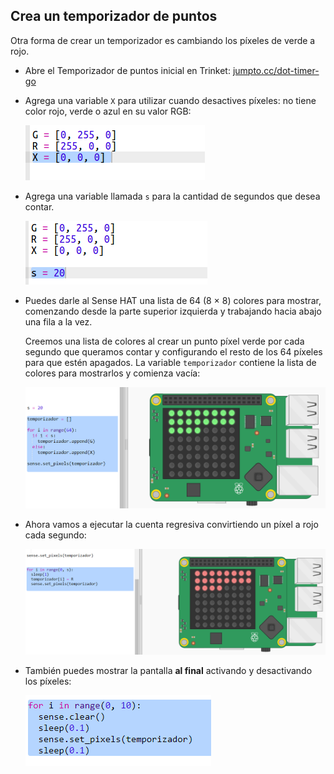 ## Crea un temporizador de puntos

Otra forma de crear un temporizador es cambiando los píxeles de verde a rojo.

+ Abre el Temporizador de puntos inicial en Trinket: <a href="http://jumpto.cc/dot-timer-go" target="_blank">jumpto.cc/dot-timer-go</a>

+ Agrega una variable `X` para utilizar cuando desactives píxeles: no tiene color rojo, verde o azul en su valor RGB:
    
    ![captura de pantalla](images/timer-off.png)

+ Agrega una variable llamada `s` para la cantidad de segundos que desea contar.
    
    ![captura de pantalla](images/timer-seconds.png)

+ Puedes darle al Sense HAT una lista de 64 (8 × 8) colores para mostrar, comenzando desde la parte superior izquierda y trabajando hacia abajo una fila a la vez.
    
    Creemos una lista de colores al crear un punto píxel verde por cada segundo que queramos contar y configurando el resto de los 64 píxeles para que estén apagados. La variable `temporizador` contiene la lista de colores para mostrarlos y comienza vacía:
    
    ![captura de pantalla](images/timer-setup.png)

+ Ahora vamos a ejecutar la cuenta regresiva convirtiendo un píxel a rojo cada segundo:
    
    ![captura de pantalla](images/timer-turn-red.png)

+ También puedes mostrar la pantalla **al final** activando y desactivando los píxeles:
    
    ![captura de pantalla](images/timer-flash.png)